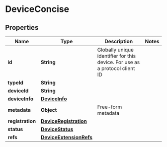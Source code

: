 
# DeviceConcise

## Properties
Name | Type | Description | Notes
------------ | ------------- | ------------- | -------------
**id** | **String** | Globally unique identifier for this device.  For use as a protocol client ID | 
**typeId** | **String** |  | 
**deviceId** | **String** |  | 
**deviceInfo** | [**DeviceInfo**](DeviceInfo.md) |  | 
**metadata** | **Object** | Free-form metadata | 
**registration** | [**DeviceRegistration**](DeviceRegistration.md) |  | 
**status** | [**DeviceStatus**](DeviceStatus.md) |  | 
**refs** | [**DeviceExtensionRefs**](DeviceExtensionRefs.md) |  | 



